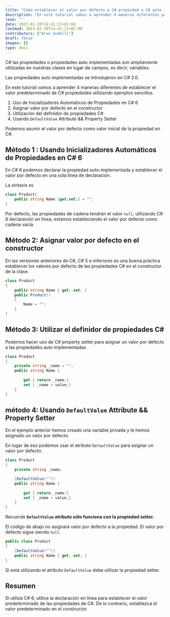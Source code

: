 ```yaml
---
title: "Cómo establecer el valor por defecto a C# propiedad o C# auto implementado propiedad"
description: "En este tutorial vamos a aprender 4 maneras diferentes para establecer el valor por defecto a C# propiedades utilizando ejemplos sencillos"
lead: ""
date: 2023-02-20T14:41:21+01:00
lastmod: 2023-02-20T14:41:21+01:00
contributors: ["Arun Gudelli"]
draft: false
images: []
type: docs
---
```


C# las propiedades o propiedades auto implementadas son ampliamente utilizadas en nuestras clases en lugar de campos, es decir, variables.  

Las propiedades auto implementadas se introdujeron en C# 3.0.

En este tutorial vamos a aprender 4 maneras diferentes de establecer el valor predeterminado de C# propiedades utilizando ejemplos sencillos.

1. Uso de Inicializadores Automáticos de Propiedades en C# 6
2. Asignar valor por defecto en el constructor
3. Utilización del definidor de propiedades C# 
4. Usando `DefaultValue` Attribute &amp;&amp; Property Setter

Podemos asumir el valor por defecto como valor inicial de la propiedad en C#.

## Método 1 : Usando Inicializadores Automáticos de Propiedades en C# 6

En C# 6 podemos declarar la propiedad auto-implementada y establecer el valor por defecto en una sola línea de declaración.

La sintaxis es

```csharp
class Product{
    public string Name {get;set;} = "";
}
```
Por defecto, las propiedades de cadena tendrán el valor `null`, utilizando C# 6 declaración en línea, estamos estableciendo el valor por defecto como cadena vacía. 

## Método 2: Asignar valor por defecto en el constructor

En las versiones anteriores de C#, C# 5 e inferiores es una buena práctica establecer los valores por defecto de las propiedades C# en el constructor de la clase.

```csharp
class Product 
{
    public string Name { get; set; }
    public Product()
    {
        Name = "";
    }
}
```

## Método 3: Utilizar el definidor de propiedades C# 

Podemos hacer uso de C# property setter para asignar un valor por defecto a las propiedades auto implementadas.

```csharp
class Product 
{
    private string _name = "";
    public string Name { 
        
        get { return _name;}
        set { _name = value;} 
    }
}
```

## método 4: Usando `DefaultValue` Attribute &amp;&amp; Property Setter

En el ejemplo anterior hemos creado una variable privada y le hemos asignado un valor por defecto. 

En lugar de eso podemos usar el atributo `DefaultValue` para asignar un valor por defecto.

```csharp
class Product 
{
    private string _name;

    [DefaultValue("")]
    public string Name { 
        
        get { return _name;}
        set { _name = value;} 
    }
}
```

Recuerde **`DefaultValue` atributo sólo funciona con la propiedad setter.** 

El código de abajo no asignará valor por defecto a la propiedad. El valor por defecto sigue siendo `null`.

```csharp
public class Product
{
    [DefaultValue("")]
    public string Name { get; set; }
}
```
Si está utilizando el atributo `DefaultValue` debe utilizar la propiedad setter.


## Resumen

Si utiliza C# 6, utilice la declaración en línea para establecer el valor predeterminado de las propiedades de C#. De lo contrario, establezca el valor predeterminado en el constructor. 








